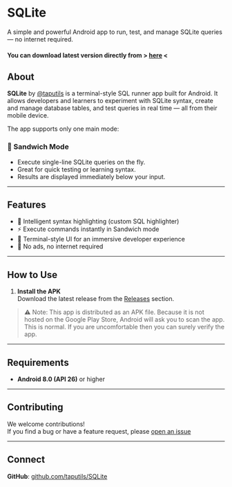 # SQLite

A simple and powerful Android app to run, test, and manage SQLite queries — no internet required.

#### You can download latest version directly from > [here](https://github.com/taputils/SQLite/releases/download/v1.0.Beta/SQLite.1.0.Beta.apk) <

## About

**SQLite** by [@taputils](https://github.com/taputils) is a terminal-style SQL runner app built for Android. It allows developers and learners to experiment with SQLite syntax, create and manage database tables, and test queries in real time — all from their mobile device.

The app supports only one main mode:

### 🍔 Sandwich Mode
- Execute single-line SQLite queries on the fly.
- Great for quick testing or learning syntax.
- Results are displayed immediately below your input.

---

## Features

- 🧠 Intelligent syntax highlighting (custom SQL highlighter)
- ⚡ Execute commands instantly in Sandwich mode
- 📜 Terminal-style UI for an immersive developer experience
- 🚫 No ads, no internet required

---

## How to Use

1. **Install the APK**  
   Download the latest release from the [Releases](https://github.com/taputils/SQLite/releases) section.

> ⚠️ Note: This app is distributed as an APK file. Because it is not hosted on the Google Play Store, Android will ask you to scan the app. This is normal. If you are uncomfortable then you can surely verify the app. 

---

## Requirements

- **Android 8.0 (API 26)** or higher

---

## Contributing

We welcome contributions!  
If you find a bug or have a feature request, please [open an issue](https://github.com/taputils/SQLite/issues)

---

## Connect

**GitHub**: [github.com/taputils/SQLite](https://github.com/taputils/SQLite)  
